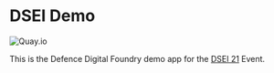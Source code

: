 # DSEI Demo

![Quay.io](https://quay.io/repository/defencedigital/dsei-demo/status)

This is the Defence Digital Foundry demo app for the [DSEI 21](https://www.dsei.co.uk/welcome) Event.
